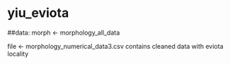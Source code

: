 # yiu_eviota

##data: 
morph <- morphology_all_data

file <- morphology_numerical_data3.csv
contains cleaned data with eviota locality 